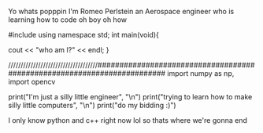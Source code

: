 Yo whats popppin I'm Romeo Perlstein an Aerospace engineer who is learning how to code oh boy oh how

#include <iostream>
  using namespace std;
  int main(void){
  
  cout << "who am I?" << endl;
  }
  
  ////////////////////////////////////########################################################################
 import numpy as np, import opencv
  
  print("I'm just a silly little engineer", "\n")
  print("trying to learn how to make silly little computers", "\n")
  print("do my bidding :)")
  
  I only know python and c++ right now lol so thats where we're gonna end
